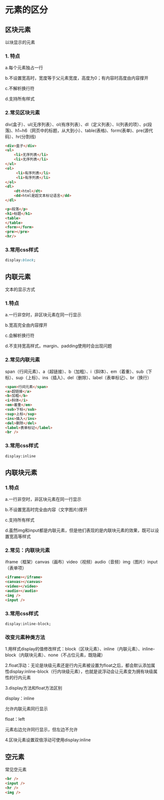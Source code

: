 # 元素的区分

## 区块元素

以块显示的元素

### 1. 特点

a.每个元素独占一行

b.不设置宽高时，宽度等于父元素宽度，高度为0；有内容时高度由内容撑开

c.不解析换行符

d.支持所有样式

### 2.常见区块元素

div(盒子）、ul(无序列表）、ol(有序列表）、dl（定义列表）、li(列表的项）、p(段落)、h1~h6（网页中的标题，从大到小）、table(表格)、form(表单)、pre(源代码）、hr(分割线)
```html
<div>盒子</div>
<ul>
    <li>无序列表</li>
    <li>无序列表</li>
</ul>
<ol>
     <li>有序列表</li>
     <li>有序列表</li>
</ol>
<dl>
    <dt>html</dt>
    <dd>html是超文本标记语言</dd>
</dl>

<p>段落</p>
<h1>标题</h1>
<table>
</table>
<form></form>
<pre></pre>
<hr/>
```

### 3.常用css样式

```css
display:block;
```

## 内联元素

文本的显示方式

### 1.特点

a.一行非空时，非区块元素在同一行显示

b.宽高完全由内容撑开

c.会解析换行符

d.不支持宽高样式，margin、padding使用时会出现问题

### 2.常见内联元素

span（行间元素）、a（超链接）、b（加粗）、i（斜体）、em（着重）、sub（下标）、sup（上标）、ins（插入）、del（删除）、label（表单标记）、br（换行）

```html
<span>行间元素</span>
<a>超链接</a>
<b>加粗</b>
<i>斜体</i>
<em>着重</em>
<sub>下标</sub>
<sup>上标</sup>
<ins>插入</ins>
<del>删除</del>
<label>表单标记</label>
<br />
```

### 3.常用css样式
```html
display:inline
```

## 内联块元素

### 1.特点

a.一行非空时，非区块元素在同一行显示

b.不设置宽高时完全由内容（文字图片)撑开

c.支持所有样式

d.虽然img和input都是内联元素，但是他们表现的是内联块元素的效果，既可以设置宽高等样式

### 2.常见：内联块元素

iframe（框架）canvas（画布）video（视频）audio（音频）img（图片）input（表单项）

```html
<iframe></iframe>
<canvas></canvas>
<video></video>
<audio></audio>
<img />
<input />
```

### 3.常用css样式
```html
display:inline-block;
```

### 改变元素种类方法

1.用样式display的值修改样式：block（区块元素）、inline（内联元素）、inline-block（内联块元素）、none（不占位元素，既隐藏）

2.float浮动：无论是块级元素还是行内元素被设置为float之后，都会默认添加属性display:inline-block（行内块级元素），也就是说浮动会让元素变为拥有块级属性的行内元素

3.display方法和float方法区别

display：inline

允许内联元素同行显示

float：left

元素右边允许同行显示，但左边不允许

4.区块元素设置双倍浮动可使用display:inline

## 空元素

常见空元素
```html
<br />
<input />
<hr />
<img />
```